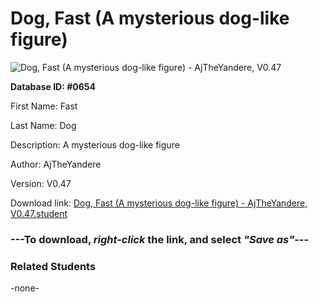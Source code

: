 # Dog, Fast (A mysterious dog-like figure)

<img src="Files/Dog, Fast (A mysterious dog-like figure).png" title="Dog, Fast (A mysterious dog-like figure) - AjTheYandere, V0.47">

**Database ID: #0654**

First Name: Fast

Last Name: Dog

Description: A mysterious dog-like figure

Author: AjTheYandere

Version: V0.47

Download link: <a href="https://raw.githubusercontent.com/Arbiter1223/Daigaku-Gurashi-Custom-Students/master/Files/Student Files/Dog%2C%20Fast%20(A%20mysterious%20dog-like%20figure)%20-%20AjTheYandere%2C%20V0.47.student">Dog, Fast (A mysterious dog-like figure) - AjTheYandere, V0.47.student</a>

### ---**To download, _right-click_ the link, and select _"Save as"_**---

### Related Students

-none-
